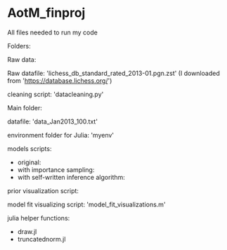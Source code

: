 # AotM_finproj
All files needed to run my code

Folders:

Raw data:

Raw datafile: 'lichess_db_standard_rated_2013-01.pgn.zst' (I downloaded from 'https://database.lichess.org/')  

cleaning script: 'datacleaning.py'

Main folder:

datafile: 'data_Jan2013_100.txt'

environment folder for Julia: 'myenv'

models scripts: 
- original:
- with importance sampling:
- with self-written inference algorithm:

prior visualization script: 

model fit visualizing script: 'model_fit_visualizations.m'

julia helper functions:
- draw.jl
- truncatednorm.jl


